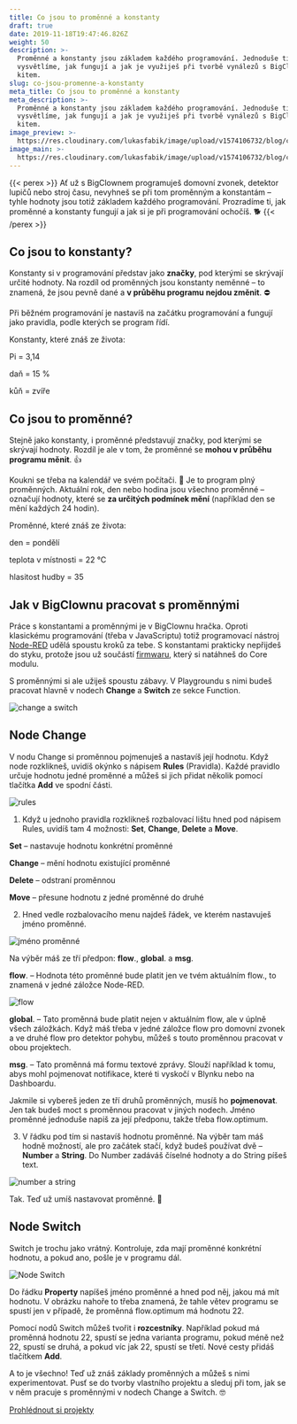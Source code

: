 ```yaml
---
title: Co jsou to proměnné a konstanty
draft: true
date: 2019-11-18T19:47:46.826Z
weight: 50
description: >-
  Proměnné a konstanty jsou základem každého programování. Jednoduše ti
  vysvětlíme, jak fungují a jak je využiješ při tvorbě vynálezů s BigClown IoT
  kitem.
slug: co-jsou-promenne-a-konstanty
meta_title: Co jsou to proměnné a konstanty
meta_description: >-
  Proměnné a konstanty jsou základem každého programování. Jednoduše ti
  vysvětlíme, jak fungují a jak je využiješ při tvorbě vynálezů s BigClown IoT
  kitem.
image_preview: >-
  https://res.cloudinary.com/lukasfabik/image/upload/v1574106732/blog/co-jsou-promenne-a-konstanty/zarovka-sokem.jpg
image_main: >-
  https://res.cloudinary.com/lukasfabik/image/upload/v1574106732/blog/co-jsou-promenne-a-konstanty/zarovka-sokem.jpg
---
```

{{< perex >}}
Ať už s BigClownem programuješ domovní zvonek, detektor lupičů nebo stroj času, nevyhneš se při tom proměnným a konstantám – tyhle hodnoty jsou totiž základem každého programování. Prozradíme ti, jak proměnné a konstanty fungují a jak si je při programování ochočíš. 🐕
{{< /perex >}}

## Co jsou to konstanty?

Konstanty si v programování představ jako **značky**, pod kterými se skrývají určité hodnoty. Na rozdíl od proměnných jsou konstanty neměnné – to znamená, že jsou pevně dané a **v průběhu programu nejdou změnit**. ⛔

Při běžném programování je nastavíš na začátku programování a fungují jako pravidla, podle kterých se program řídí. 

Konstanty, které znáš ze života:

Pi = 3,14

daň = 15 %

kůň = zvíře

## Co jsou to proměnné?

Stejně jako konstanty, i proměnné představují značky, pod kterými se skrývají hodnoty. Rozdíl je ale v tom, že proměnné se **mohou v průběhu programu měnit**. 👍

Koukni se třeba na kalendář ve svém počítači. 📅 Je to program plný proměnných. Aktuální rok, den nebo hodina jsou všechno proměnné – označují hodnoty, které se **za určitých podmínek mění** (například den se mění každých 24 hodin).

Proměnné, které znáš ze života:

den = pondělí

teplota v místnosti = 22 °C

hlasitost hudby = 35

## Jak v BigClownu pracovat s proměnnými

Práce s konstantami a proměnnými je v BigClownu hračka. Oproti klasickému programování (třeba v JavaScriptu) totiž programovací nástroj [Node-RED](https://www.bigclown.com/cs/academy/co-je-node-red/) udělá spoustu kroků za tebe. S konstantami prakticky nepřijdeš do styku, protože jsou už součástí [firmwaru](https://www.bigclown.com/cs/academy/jak-nahrat-firmware/), který si natáhneš do Core modulu.

S proměnnými si ale užiješ spoustu zábavy. V Playgroundu s nimi budeš pracovat hlavně v nodech **Change** a **Switch** ze sekce Function.

![change a switch](https://res.cloudinary.com/lukasfabik/image/upload/v1574019399/blog/co-jsou-promenne-a-konstanty/image2.png)

## Node Change

V nodu Change si proměnnou pojmenuješ a nastavíš její hodnotu. Když node rozklikneš, uvidíš okýnko s nápisem **Rules** (Pravidla). Každé pravidlo určuje hodnotu jedné proměnné a můžeš si jich přidat několik pomocí tlačítka **Add** ve spodní části.

![rules](https://res.cloudinary.com/lukasfabik/image/upload/v1574019399/blog/co-jsou-promenne-a-konstanty/image5.png)

1. Když u jednoho pravidla rozklikneš rozbalovací lištu hned pod nápisem Rules, uvidíš tam 4 možnosti: **Set**, **Change**, **Delete** a **Move**.

**Set** – nastavuje hodnotu konkrétní proměnné

**Change** – mění hodnotu existující proměnné

**Delete** – odstraní proměnnou

**Move** – přesune hodnotu z jedné proměnné do druhé

2. Hned vedle rozbalovacího menu najdeš řádek, ve kterém nastavuješ jméno proměnné. 

![jméno proměnné](https://res.cloudinary.com/lukasfabik/image/upload/v1574019399/blog/co-jsou-promenne-a-konstanty/image6.png)

Na výběr máš ze tří předpon: **flow**., **global**. a **msg**.

**flow**. – Hodnota této proměnné bude platit jen ve tvém aktuálním flow., to znamená v jedné záložce Node-RED.

![flow](https://res.cloudinary.com/lukasfabik/image/upload/v1574019399/blog/co-jsou-promenne-a-konstanty/image4.png)

**global**. – Tato proměnná bude platit nejen v aktuálním flow, ale v úplně všech záložkách. Když máš třeba v jedné záložce flow pro domovní zvonek a ve druhé flow pro detektor pohybu, můžeš s touto proměnnou pracovat v obou projektech.

**msg**. – Tato proměnná má formu textové zprávy. Slouží například k tomu, abys mohl pojmenovat notifikace, které ti vyskočí v Blynku nebo na Dashboardu.

Jakmile si vybereš jeden ze tří druhů proměnných, musíš ho **pojmenovat**. Jen tak budeš moct s proměnnou pracovat v jiných nodech. Jméno proměnné jednoduše napiš za její předponu, takže třeba flow.optimum.

3. V řádku pod tím si nastavíš hodnotu proměnné. Na výběr tam máš hodně možností, ale pro začátek stačí, když budeš používat dvě – **Number** a **String**. Do Number zadáváš číselné hodnoty a do String píšeš text.

![number a string](https://res.cloudinary.com/lukasfabik/image/upload/v1574019399/blog/co-jsou-promenne-a-konstanty/image3.png)

Tak. Teď už umíš nastavovat proměnné. 🎉

## Node Switch

Switch je trochu jako vrátný. Kontroluje, zda mají proměnné konkrétní hodnotu, a pokud ano, pošle je v programu dál.

![Node Switch](https://res.cloudinary.com/lukasfabik/image/upload/v1574019399/blog/co-jsou-promenne-a-konstanty/image1.png)

Do řádku **Property** napíšeš jméno proměnné a hned pod něj, jakou má mít hodnotu. V obrázku nahoře to třeba znamená, že tahle větev programu se spustí jen v případě, že proměnná flow.optimum má hodnotu 22. 

Pomocí nodů Switch můžeš tvořit i **rozcestníky**. Například pokud má proměnná hodnotu 22, spustí se jedna varianta programu, pokud méně než 22, spustí se druhá, a pokud víc jak 22, spustí se třetí. Nové cesty přidáš tlačítkem **Add**.

A to je všechno! Teď už znáš základy proměnných a můžeš s nimi experimentovat. Pusť se do tvorby vlastního projektu a sleduj při tom, jak se v něm pracuje s proměnnými v nodech Change a Switch. 🤓

[Prohlédnout si projekty](https://www.bigclown.com/cs/projects/)
